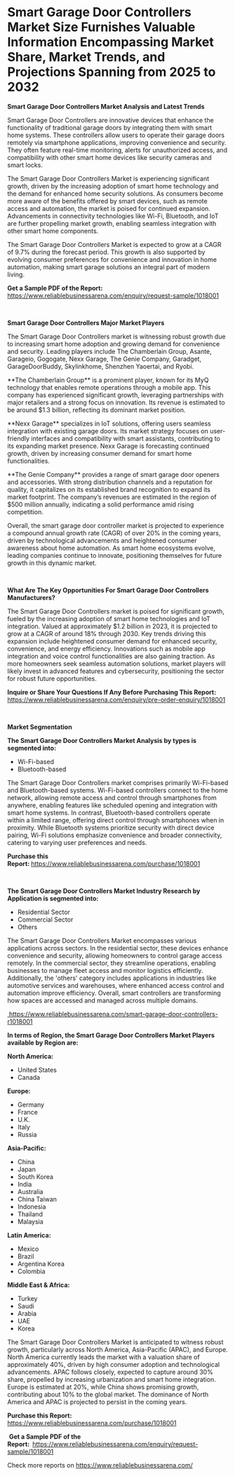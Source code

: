 <p><h1>Smart Garage Door Controllers Market Size Furnishes Valuable Information Encompassing Market Share, Market Trends, and Projections Spanning from 2025 to 2032</h1></p><p><strong>Smart Garage Door Controllers Market Analysis and Latest Trends</strong></p>
<p><p>Smart Garage Door Controllers are innovative devices that enhance the functionality of traditional garage doors by integrating them with smart home systems. These controllers allow users to operate their garage doors remotely via smartphone applications, improving convenience and security. They often feature real-time monitoring, alerts for unauthorized access, and compatibility with other smart home devices like security cameras and smart locks.</p><p>The Smart Garage Door Controllers Market is experiencing significant growth, driven by the increasing adoption of smart home technology and the demand for enhanced home security solutions. As consumers become more aware of the benefits offered by smart devices, such as remote access and automation, the market is poised for continued expansion. Advancements in connectivity technologies like Wi-Fi, Bluetooth, and IoT are further propelling market growth, enabling seamless integration with other smart home components.</p><p>The Smart Garage Door Controllers Market is expected to grow at a CAGR of 9.7% during the forecast period. This growth is also supported by evolving consumer preferences for convenience and innovation in home automation, making smart garage solutions an integral part of modern living.</p></p>
<p><strong>Get a Sample PDF of the Report:&nbsp;</strong> <a href="https://www.reliablebusinessarena.com/enquiry/request-sample/1018001?utm_campaign=2381&utm_medium=2&utm_source=Github&utm_content=ia&utm_term=17022025&utm_id=smart-garage-door-controllers">https://www.reliablebusinessarena.com/enquiry/request-sample/1018001</a></p>
<p>&nbsp;</p>
<p><strong>Smart Garage Door Controllers Major Market Players</strong></p>
<p><p>The Smart Garage Door Controllers market is witnessing robust growth due to increasing smart home adoption and growing demand for convenience and security. Leading players include The Chamberlain Group, Asante, Garageio, Gogogate, Nexx Garage, The Genie Company, Garadget, GarageDoorBuddy, Skylinkhome, Shenzhen Yaoertai, and Ryobi.</p><p>**The Chamberlain Group** is a prominent player, known for its MyQ technology that enables remote operations through a mobile app. This company has experienced significant growth, leveraging partnerships with major retailers and a strong focus on innovation. Its revenue is estimated to be around $1.3 billion, reflecting its dominant market position.</p><p>**Nexx Garage** specializes in IoT solutions, offering users seamless integration with existing garage doors. Its market strategy focuses on user-friendly interfaces and compatibility with smart assistants, contributing to its expanding market presence. Nexx Garage is forecasting continued growth, driven by increasing consumer demand for smart home functionalities.</p><p>**The Genie Company** provides a range of smart garage door openers and accessories. With strong distribution channels and a reputation for quality, it capitalizes on its established brand recognition to expand its market footprint. The company’s revenues are estimated in the region of $500 million annually, indicating a solid performance amid rising competition.</p><p>Overall, the smart garage door controller market is projected to experience a compound annual growth rate (CAGR) of over 20% in the coming years, driven by technological advancements and heightened consumer awareness about home automation. As smart home ecosystems evolve, leading companies continue to innovate, positioning themselves for future growth in this dynamic market.</p></p>
<p>&nbsp;</p>
<p><strong>What Are The Key Opportunities For Smart Garage Door Controllers Manufacturers?</strong></p>
<p><p>The Smart Garage Door Controllers market is poised for significant growth, fueled by the increasing adoption of smart home technologies and IoT integration. Valued at approximately $1.2 billion in 2023, it is projected to grow at a CAGR of around 18% through 2030. Key trends driving this expansion include heightened consumer demand for enhanced security, convenience, and energy efficiency. Innovations such as mobile app integration and voice control functionalities are also gaining traction. As more homeowners seek seamless automation solutions, market players will likely invest in advanced features and cybersecurity, positioning the sector for robust future opportunities.</p></p>
<p><strong>Inquire or Share Your Questions If Any Before Purchasing This Report:</strong> <a href="https://www.reliablebusinessarena.com/enquiry/pre-order-enquiry/1018001?utm_campaign=2381&utm_medium=2&utm_source=Github&utm_content=ia&utm_term=17022025&utm_id=smart-garage-door-controllers">https://www.reliablebusinessarena.com/enquiry/pre-order-enquiry/1018001</a></p>
<p>&nbsp;</p>
<p><strong>Market Segmentation</strong></p>
<p><strong>The Smart Garage Door Controllers Market Analysis by types is segmented into:</strong></p>
<p><ul><li>Wi-Fi-based</li><li>Bluetooth-based</li></ul></p>
<p><p>The Smart Garage Door Controllers market comprises primarily Wi-Fi-based and Bluetooth-based systems. Wi-Fi-based controllers connect to the home network, allowing remote access and control through smartphones from anywhere, enabling features like scheduled opening and integration with smart home systems. In contrast, Bluetooth-based controllers operate within a limited range, offering direct control through smartphones when in proximity. While Bluetooth systems prioritize security with direct device pairing, Wi-Fi solutions emphasize convenience and broader connectivity, catering to varying user preferences and needs.</p></p>
<p><strong>Purchase this Report:&nbsp;</strong><a href="https://www.reliablebusinessarena.com/purchase/1018001?utm_campaign=2381&utm_medium=2&utm_source=Github&utm_content=ia&utm_term=17022025&utm_id=smart-garage-door-controllers">https://www.reliablebusinessarena.com/purchase/1018001</a></p>
<p>&nbsp;</p>
<p><strong>The Smart Garage Door Controllers Market Industry Research by Application is segmented into:</strong></p>
<p><ul><li>Residential Sector</li><li>Commercial Sector</li><li>Others</li></ul></p>
<p><p>The Smart Garage Door Controllers Market encompasses various applications across sectors. In the residential sector, these devices enhance convenience and security, allowing homeowners to control garage access remotely. In the commercial sector, they streamline operations, enabling businesses to manage fleet access and monitor logistics efficiently. Additionally, the 'others' category includes applications in industries like automotive services and warehouses, where enhanced access control and automation improve efficiency. Overall, smart controllers are transforming how spaces are accessed and managed across multiple domains.</p></p>
<p><a href="https://www.reliablebusinessarena.com/smart-garage-door-controllers-r1018001?utm_campaign=2381&utm_medium=2&utm_source=Github&utm_content=ia&utm_term=17022025&utm_id=smart-garage-door-controllers">&nbsp;https://www.reliablebusinessarena.com/smart-garage-door-controllers-r1018001</a></p>
<p><strong>In terms of Region, the Smart Garage Door Controllers Market Players available by Region are:</strong></p>
<p>
    <p> <strong> North America: </strong>
        <ul>
            <li>United States</li>
            <li>Canada</li>
        </ul>
        </p> 
    <p> <strong> Europe: </strong>
        <ul>
            <li>Germany</li>
            <li>France</li>
            <li>U.K.</li>
            <li>Italy</li>
            <li>Russia</li>
        </ul>
        </p> 
    <p> <strong> Asia-Pacific: </strong>
        <ul>
            <li>China</li>
            <li>Japan</li>
            <li>South Korea</li>
            <li>India</li>
            <li>Australia</li>
            <li>China Taiwan</li>
            <li>Indonesia</li>
            <li>Thailand</li>
            <li>Malaysia</li>
        </ul>
        </p> 
    <p> <strong> Latin America: </strong>
        <ul>
            <li>Mexico</li>
            <li>Brazil</li>
            <li>Argentina Korea</li>
            <li>Colombia</li>
        </ul>
        </p> 
    <p> <strong> Middle East & Africa: </strong>
        <ul>
            <li>Turkey</li>
            <li>Saudi</li>
            <li>Arabia</li>
            <li>UAE</li>
            <li>Korea</li>
        </ul>
    </p>
    </p>
<p><p>The Smart Garage Door Controllers Market is anticipated to witness robust growth, particularly across North America, Asia-Pacific (APAC), and Europe. North America currently leads the market with a valuation share of approximately 40%, driven by high consumer adoption and technological advancements. APAC follows closely, expected to capture around 30% share, propelled by increasing urbanization and smart home integration. Europe is estimated at 20%, while China shows promising growth, contributing about 10% to the global market. The dominance of North America and APAC is projected to persist in the coming years.</p></p>
<p><strong>Purchase this Report: </strong><a href="https://www.reliablebusinessarena.com/purchase/1018001?utm_campaign=2381&utm_medium=2&utm_source=Github&utm_content=ia&utm_term=17022025&utm_id=smart-garage-door-controllers">https://www.reliablebusinessarena.com/purchase/1018001</a></p>
<p>&nbsp;<strong>Get a Sample PDF of the Report:&nbsp;&nbsp;</strong><a href="https://www.reliablebusinessarena.com/enquiry/request-sample/1018001?utm_campaign=2381&utm_medium=2&utm_source=Github&utm_content=ia&utm_term=17022025&utm_id=smart-garage-door-controllers">https://www.reliablebusinessarena.com/enquiry/request-sample/1018001</a></p>
<p><strong></strong></p>
<p>Check more reports on <a href="https://www.reliablebusinessarena.com/?utm_campaign=2381&utm_medium=2&utm_source=Github&utm_content=ia&utm_term=17022025&utm_id=smart-garage-door-controllers">https://www.reliablebusinessarena.com/</a></p>